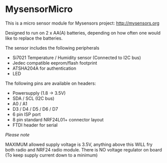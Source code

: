 # MysensorMicro

This is a micro sensor module for Mysensors project: http://mysensors.org

Designed to run on 2 x AA(A) batteries, depending on how often one would
like to replace the batteries. 

The sensor includes the following peripherals

- Si7021 Temperature / Humidity sensor (Connected to I2C bus)
- Jedec compatible eeprom/flash footprint
- ATSHA204A for authentication
- LED

The following pins are available on headers:

- Powersupply (1.8 -> 3.5V)
- SDA / SCL (I2C bus)
- A0 / A1
- D3 / D4 / D5 / D6 / D7
- 6 pin ISP port
- 8 pin standard NRF24L01+ connector layout
- FTDI header for serial

*Please note*

MAXIMUM allowed supply voltage is 3.5V, anything above this WILL fry both
radio and NRF24 radio module. There is NO voltage regulator on board (To keep
supply current down to a minimum)
